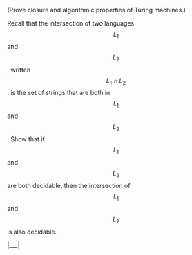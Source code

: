 (Prove closure and algorithmic properties of Turing machines.)

Recall that the intersection of two languages $$L_1$$ and $$L_2$$, written $$L_1 \cap L_2$$, is the set of strings that are both in $$L_1$$ and $$L_2$$. Show that if $$L_1$$ and $$L_2$$ are both decidable, then the intersection of $$L_1$$ and $$L_2$$ is also decidable.

|___|
